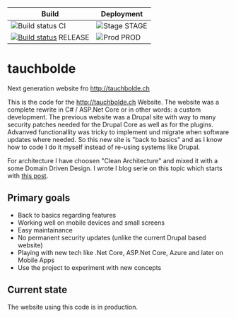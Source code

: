 | Build | Deployment |
|--|--|
| ![Build status](https://dev.azure.com/tauchbolde-devops/tauchbolde-devops/_apis/build/status/tauchbolde-CI) CI | ![Stage](https://vsrm.dev.azure.com/tauchbolde-devops/_apis/public/Release/badge/12db4506-57a6-40c1-add4-675b966511b0/1/1) STAGE |
| [![Build status](https://dev.azure.com/tauchbolde-devops/tauchbolde-devops/_apis/build/status/tauchbolde-RELEASE)](https://dev.azure.com/tauchbolde-devops/tauchbolde-devops/_build/latest?definitionId=2) RELEASE | ![Prod](https://vsrm.dev.azure.com/tauchbolde-devops/_apis/public/Release/badge/12db4506-57a6-40c1-add4-675b966511b0/1/3) PROD |

# tauchbolde
Next generation website fro http://tauchbolde.ch

This is the code for the http://tauchbolde.ch Website. The  website was a complete rewrite in C# / ASP.Net Core or in other words: a custom development. The previous website was a Drupal site with way to many security patches needed for the Drupal Core as well as for the plugins. Advanved functionallity was tricky to implement und migrate when software updates where needed. So this new site is "back to basics" and as I know how to code I do it myself instead of re-using systems like Drupal.

For architecture I have choosen "Clean Architecture" and mixed it with a some Domain Driven Design. I wrote I blog serie on this topic which starts with [this post](https://marcduerst.com/2019/09/22/chapter-1-my-journey-in-clean-architecture-and-domain-driven-design/).

## Primary goals

* Back to basics regarding features
* Working well on mobile devices and small screens
* Easy maintainance
* No permanent security updates (unlike the current Drupal based website)
* Playing with new tech like .Net Core, ASP.Net Core, Azure and later on Mobile Apps
* Use the project to experiment with new concepts

## Current state

The website using this code is in production.
